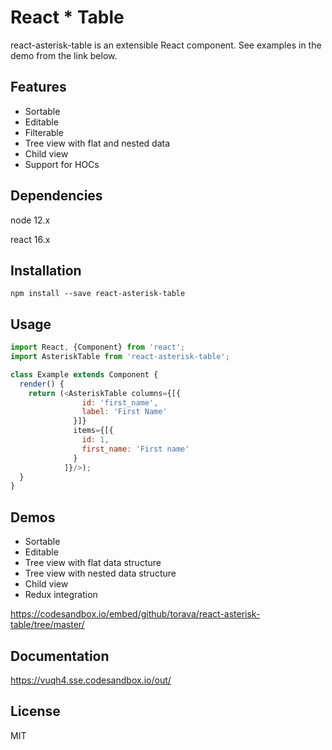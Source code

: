 # React * Table

react-asterisk-table is an extensible React component. See examples in the demo from the link below.

## Features

- Sortable
- Editable
- Filterable
- Tree view with flat and nested data
- Child view
- Support for HOCs

## Dependencies

node 12.x

react 16.x

## Installation

`npm install --save react-asterisk-table`

## Usage

```javascript
import React, {Component} from 'react';
import AsteriskTable from 'react-asterisk-table';

class Example extends Component {
  render() {
    return (<AsteriskTable columns={[{
                id: 'first_name',
                label: 'First Name'
              }]}
              items={[{
                id: 1,
                first_name: 'First name'
              }
            ]}/>);
  }
}
```

## Demos

- Sortable
- Editable
- Tree view with flat data structure
- Tree view with nested data structure
- Child view
- Redux integration

https://codesandbox.io/embed/github/torava/react-asterisk-table/tree/master/

## Documentation

https://vuqh4.sse.codesandbox.io/out/

## License

MIT